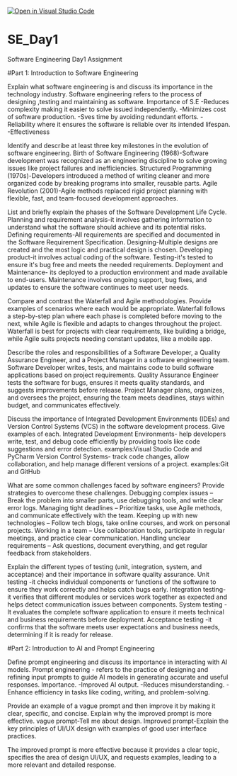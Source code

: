 [![Open in Visual Studio Code](https://classroom.github.com/assets/open-in-vscode-2e0aaae1b6195c2367325f4f02e2d04e9abb55f0b24a779b69b11b9e10269abc.svg)](https://classroom.github.com/online_ide?assignment_repo_id=18367341&assignment_repo_type=AssignmentRepo)
# SE_Day1
Software Engineering Day1 Assignment

#Part 1: Introduction to Software Engineering

Explain what software engineering is and discuss its importance in the technology industry.
Software engineering refers to the process of designing ,testing and maintaining as software.
    Importance of S.E
  -Reduces complexity making it easier to solve issued independently.
  -Minimizes cost of software production.
  -Sves time by avoiding redundant efforts.
  -Reliability where it ensures the software is reliable over its intended lifespan.
  -Effectiveness


Identify and describe at least three key milestones in the evolution of software engineering.
Birth of Software Engineering (1968)-Software development was recognized as an engineering discipline to solve growing issues like project failures and inefficiencies.
Structured Programming (1970s)-Developers introduced a method of writing cleaner and more organized code by breaking programs into smaller, reusable parts.
 Agile Revolution (2001)-Agile methods replaced rigid project planning with flexible, fast, and team-focused development approaches.
 

List and briefly explain the phases of the Software Development Life Cycle.
Planning and requirement analysis-it involves gathering information to understand what the software should achieve and its potential risks.
Defining requirements-All requirements are specified and documented in the Software Requirement Specification.
Designing-Multiple designs are created and the most logic and practical design is chosen.
Developing product-it involves actual coding of the software.
Testing-it's tested to ensure it's bug free and meets the needed requirements.
Deployment and Maintenance- its deployed to a production environment and made available to end-users. Maintenance involves ongoing support, bug fixes, and updates to ensure the software continues to meet user needs.


Compare and contrast the Waterfall and Agile methodologies. Provide examples of scenarios where each would be appropriate.
Waterfall follows a step-by-step plan where each phase is completed before moving to the next, while Agile is flexible and adapts to changes throughout the project.
Waterfall is best for projects with clear requirements, like building a bridge, while Agile suits projects needing constant updates, like a mobile app.


Describe the roles and responsibilities of a Software Developer, a Quality Assurance Engineer, and a Project Manager in a software engineering team.
Software Developer writes, tests, and maintains code to build software applications based on project requirements.
Quality Assurance Engineer tests the software for bugs, ensures it meets quality standards, and suggests improvements before release.
Project Manager plans, organizes, and oversees the project, ensuring the team meets deadlines, stays within budget, and communicates effectively.

Discuss the importance of Integrated Development Environments (IDEs) and Version Control Systems (VCS) in the software development process. Give examples of each.
Integrated Development Environments- help developers write, test, and debug code efficiently by providing tools like code suggestions and error detection.
examples:Visual Studio Code and PyCharm
Version Control Systems- track code changes, allow collaboration, and help manage different versions of a project.
 examples:Git and GitHub


What are some common challenges faced by software engineers? Provide strategies to overcome these challenges.
Debugging complex issues – Break the problem into smaller parts, use debugging tools, and write clear error logs.
Managing tight deadlines – Prioritize tasks, use Agile methods, and communicate effectively with the team.
Keeping up with new technologies – Follow tech blogs, take online courses, and work on personal projects.
Working in a team – Use collaboration tools, participate in regular meetings, and practice clear communication.
Handling unclear requirements – Ask questions, document everything, and get regular feedback from stakeholders.


Explain the different types of testing (unit, integration, system, and acceptance) and their importance in software quality assurance.
Unit testing -it checks individual components or functions of the software to ensure they work correctly and helps catch bugs early.
Integration testing-  it verifies that different modules or services work together as expected and helps detect communication issues between components.
System testing -It evaluates the complete software application to ensure it meets technical and business requirements before deployment.
Acceptance testing -it confirms that the software meets user expectations and business needs, determining if it is ready for release.



#Part 2: Introduction to AI and Prompt Engineering


Define prompt engineering and discuss its importance in interacting with AI models.
 Prompt engineering - refers to the practice of designing and refining input prompts to guide AI models in generating accurate and useful responses.
 Importance.
 -Improved AI output.
 -Reduces misunderstanding.
 -Enhance efficiency in tasks like coding, writing, and problem-solving.


Provide an example of a vague prompt and then improve it by making it clear, specific, and concise. Explain why the improved prompt is more effective.
vague prompt-Tell me about design.
Improved prompt-Explain the key principles of UI/UX design with examples of good user interface practices.

The improved prompt is more effective because it provides a clear topic, specifies the area of design UI/UX, and requests examples, leading to a more relevant and detailed response.
